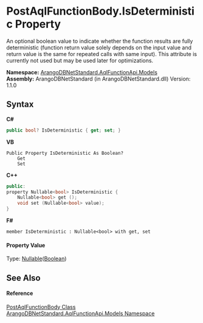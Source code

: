 # PostAqlFunctionBody.IsDeterministic Property 
 

An optional boolean value to indicate whether the function results are fully deterministic (function return value solely depends on the input value and return value is the same for repeated calls with same input). This attribute is currently not used but may be used later for optimizations.

**Namespace:**&nbsp;<a href="e03acbe1-782e-533e-7ffe-cd51613ed54f">ArangoDBNetStandard.AqlFunctionApi.Models</a><br />**Assembly:**&nbsp;ArangoDBNetStandard (in ArangoDBNetStandard.dll) Version: 1.1.0

## Syntax

**C#**<br />
``` C#
public bool? IsDeterministic { get; set; }
```

**VB**<br />
``` VB
Public Property IsDeterministic As Boolean?
	Get
	Set
```

**C++**<br />
``` C++
public:
property Nullable<bool> IsDeterministic {
	Nullable<bool> get ();
	void set (Nullable<bool> value);
}
```

**F#**<br />
``` F#
member IsDeterministic : Nullable<bool> with get, set

```


#### Property Value
Type: <a href="https://docs.microsoft.com/dotnet/api/system.nullable-1" target="_blank" rel="noopener noreferrer">Nullable</a>(<a href="https://docs.microsoft.com/dotnet/api/system.boolean" target="_blank" rel="noopener noreferrer">Boolean</a>)

## See Also


#### Reference
<a href="a7142139-d1ee-81a0-3277-5ed0f70acb8c">PostAqlFunctionBody Class</a><br /><a href="e03acbe1-782e-533e-7ffe-cd51613ed54f">ArangoDBNetStandard.AqlFunctionApi.Models Namespace</a><br />